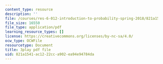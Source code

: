 ```yaml
---
content_type: resource
description: ''
file: /courses/res-6-012-introduction-to-probability-spring-2018/821a1541ac1222cca902ea94e94784da_iQ2edOqEQAs.pdf
file_size: 16550
file_type: application/pdf
learning_resource_types: []
license: https://creativecommons.org/licenses/by-nc-sa/4.0/
ocw_type: OCWFile
resourcetype: Document
title: 3play pdf file
uid: 821a1541-ac12-22cc-a902-ea94e94784da
---
```


